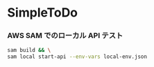 # SimpleToDo

### AWS SAM でのローカル API テスト

```bash
sam build && \
sam local start-api --env-vars local-env.json
```
